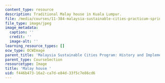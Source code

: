 ```yaml
---
content_type: resource
description: Traditional Malay house in Kuala Lumpur.
file: /media/courses/11-384-malaysia-sustainable-cities-practicum-spring-2018/f446b47316a2ca7de84d33f5c7e86cd6_11-384-TLP.jpg
file_type: image/jpeg
image_metadata:
  caption: ''
  credit: ''
  image-alt: ''
learning_resource_types: []
ocw_type: OCWImage
parent_title: 'Malaysia Sustainable Cities Program: History and Implementation'
parent_type: CourseSection
resourcetype: Image
title: 'Malay house '
uid: f446b473-16a2-ca7d-e84d-33f5c7e86cd6
---
```

